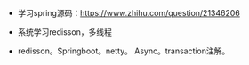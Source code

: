 - 学习spring源码：https://www.zhihu.com/question/21346206

- 系统学习redisson，多线程

- redisson。Springboot。netty。 Async。transaction注解。
